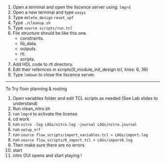 1. Open a terminal and open the liscence server using: `lmgrd`
2. Open a new terminal and type `oasys`
3. Type `delete_design` `reset_upf`
4. Type `./cleanup.sh`
5. Type `source scripts/run.tcl`
6. File structure should be like this one.
    - constraints.
    - lib_data.
    - outputs.
    - rtl.
    - scripts.
7. Add HDL code to rtl directory.
8. Edit their refernces in scripts(0_module_init_design.tcl, lines: 6, 36)
9. Type `lmdown` to close the liscence server.




---------------------------------------------------------------------------------
To Try floor planning & routing

1. Open variables folder and edit TCL scripts as needed  (See Lab slides to understand)
2. Run clean_nitro.sh
3. run `lmgrd` to activate the license
4. cd work
5. run `nitro -log LOGs/nitro.log -journal LOGs/nitro.journal`
6. run `setup_nrf`
7. run `source flow_scripts/import_variables.tcl > LOGs/import.log`
8. run `source flow_scripts/0_import.tcl > LOGs/import0.log`
9. Then make sure there are no errors
10. start
11. nitro GUI opens and start playing !

